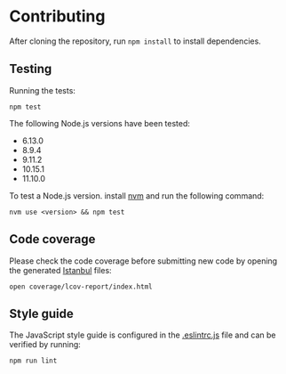 # Contributing

After cloning the repository, run `npm install` to install dependencies.

## Testing

Running the tests:

```shell
npm test
```

The following Node.js versions have been tested:

* 6.13.0
* 8.9.4
* 9.11.2
* 10.15.1
* 11.10.0

To test a Node.js version. install [nvm](https://github.com/creationix/nvm) and run the following command:

```shell
nvm use <version> && npm test
```

## Code coverage

Please check the code coverage before submitting new code by opening the generated [Istanbul](https://istanbul.js.org/) files:

 ```shell
 open coverage/lcov-report/index.html
 ```

## Style guide

The JavaScript style guide is configured in the [.eslintrc.js](.eslintrc.js) file and can be verified by running:

```shell
npm run lint
```
